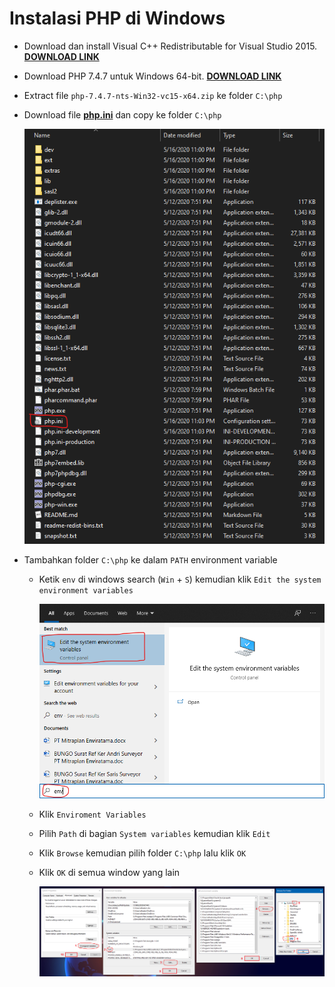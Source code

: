 # Instalasi PHP di Windows

- Download dan install Visual C++ Redistributable for Visual Studio 2015. **[DOWNLOAD LINK](https://www.microsoft.com/en-us/download/details.aspx?id=48145)**
- Download PHP 7.4.7 untuk Windows 64-bit. **[DOWNLOAD LINK](https://windows.php.net/downloads/releases/php-7.4.7-nts-Win32-vc15-x64.zip)**
- Extract file `php-7.4.7-nts-Win32-vc15-x64.zip` ke folder `C:\php`
- Download file **[php.ini](https://raw.githubusercontent.com/hanreev/service-example/master/php/stubs/php.ini)** dan copy ke folder `C:\php`

  ![Struktur folder C:\php](stubs/php_windows.png)

- Tambahkan folder `C:\php` ke dalam `PATH` environment variable

  - Ketik `env` di windows search (`Win` + `S`) kemudian klik `Edit the system environment variables`

    ![Windows enviroment variables](stubs/php_env.png)

  - Klik `Enviroment Variables`
  - Pilih `Path` di bagian `System variables` kemudian klik `Edit`
  - Klik `Browse` kemudian pilih folder `C:\php` lalu klik `OK`
  - Klik `OK` di semua window yang lain

    ![Add environment variable](stubs/php_add2path.png)

